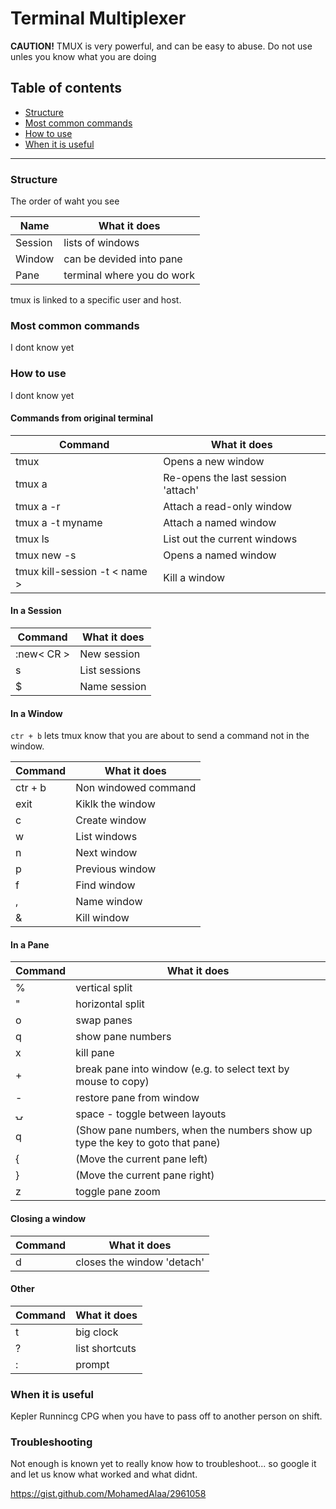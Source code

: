# Terminal Multiplexer

**CAUTION!** TMUX is very powerful, and can be easy to abuse.
Do not use unles you know what you are doing

## Table of contents

- [Structure](#structure)
- [Most common commands](#most-common-commands)
- [How to use](#how-to-use)
- [When it is useful](#when-it-is-useful)

---

### Structure

The order of waht you see

| Name | What it does |
| --- | --- |
| Session | lists of windows |
| Window | can be devided into pane |
| Pane | terminal where you do work |

tmux is linked to a specific user and host. 

### Most common commands

I dont know yet

### How to use

I dont know yet

#### Commands from original terminal

| Command | What it does |
| --- | --- |
| tmux | Opens a new window |
| tmux a | Re-opens the last session 'attach' |
| tmux a -r | Attach a read-only window |
| tmux a -t myname | Attach a named window |
| tmux ls | List out the current windows |
| tmux new -s <name> | Opens a named window |
| tmux kill-session -t < name > | Kill a window |

#### In a Session

| Command | What it does |
| --- | --- |
| :new< CR > | New session |
| s | List sessions |
| $ | Name session |

#### In a Window

`ctr + b` lets tmux know that you are about to send a command not in the window. 

| Command | What it does |
| --- | --- |
| ctr + b | Non windowed command |
| exit | Kiklk the window |
| c | Create window |
| w | List windows |
| n | Next window |
| p | Previous window |
| f | Find window |
| , | Name window |
| & | Kill window |

#### In a Pane

| Command | What it does |
| --- | --- |
| % | vertical split
| " | horizontal split
| o | swap panes
| q | show pane numbers
| x | kill pane
| + | break pane into window (e.g. to select text by mouse to copy)
| - | restore pane from window
| ⍽ | space - toggle between layouts
| <prefix> q | (Show pane numbers, when the numbers show up type the key to goto that pane)
| <prefix> { | (Move the current pane left)
| <prefix> } | (Move the current pane right)
| <prefix> z | toggle pane zoom

#### Closing a window

| Command | What it does |
| --- | --- |
| d | closes the window 'detach' |

#### Other

| Command | What it does |
| --- | --- |
| t | big clock |
| ? | list shortcuts |
| : | prompt |

### When it is useful

Kepler
Runnincg CPG when you have to pass off to another person on shift.

### Troubleshooting

Not enough is known yet to really know how to troubleshoot... 
so google it and let us know what worked and what didnt. 

https://gist.github.com/MohamedAlaa/2961058
